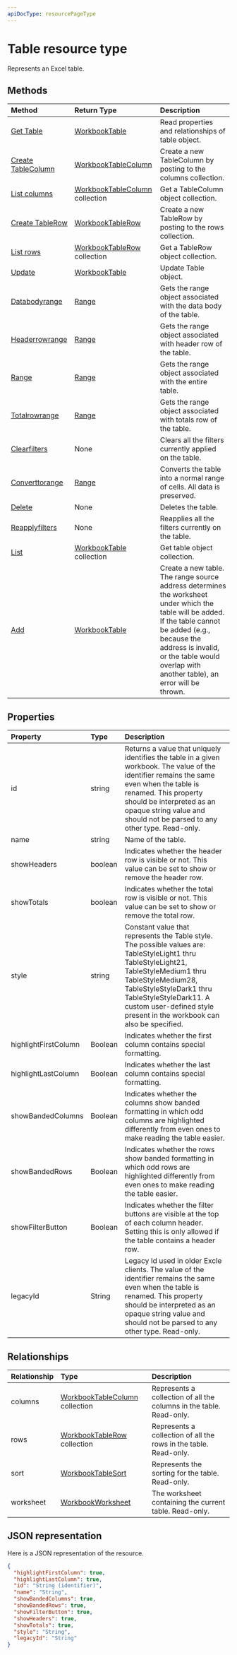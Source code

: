 ```yaml
---
apiDocType: resourcePageType
---
```

# Table resource type

Represents an Excel table.


## Methods

| Method		   | Return Type	|Description|
|:---------------|:--------|:----------|
|[Get Table](../api/table_get.md) | [WorkbookTable](table.md) |Read properties and relationships of table object.|
|[Create TableColumn](../api/table_post_columns.md) |[WorkbookTableColumn](tablecolumn.md)| Create a new TableColumn by posting to the columns collection.|
|[List columns](../api/table_list_columns.md) |[WorkbookTableColumn](tablecolumn.md) collection| Get a TableColumn object collection.|
|[Create TableRow](../api/table_post_rows.md) |[WorkbookTableRow](tablerow.md)| Create a new TableRow by posting to the rows collection.|
|[List rows](../api/table_list_rows.md) |[WorkbookTableRow](tablerow.md) collection| Get a TableRow object collection.|
|[Update](../api/table_update.md) | [WorkbookTable](table.md)	|Update Table object. |
|[Databodyrange](../api/table_databodyrange.md)|[Range](range.md)|Gets the range object associated with the data body of the table.|
|[Headerrowrange](../api/table_headerrowrange.md)|[Range](range.md)|Gets the range object associated with header row of the table.|
|[Range](../api/table_range.md)|[Range](range.md)|Gets the range object associated with the entire table.|
|[Totalrowrange](../api/table_totalrowrange.md)|[Range](range.md)|Gets the range object associated with totals row of the table.|
|[Clearfilters](../api/table_clearfilters.md)|None|Clears all the filters currently applied on the table.|
|[Converttorange](../api/table_converttorange.md)|[Range](range.md)|Converts the table into a normal range of cells. All data is preserved.|
|[Delete](../api/table_delete.md)|None|Deletes the table.|
|[Reapplyfilters](../api/table_reapplyfilters.md)|None|Reapplies all the filters currently on the table.|
|[List](../api/table_list.md) | [WorkbookTable](table.md) collection |Get table object collection. |
|[Add](../api/tablecollection_add.md)|[WorkbookTable](table.md)|Create a new table. The range source address determines the worksheet under which the table will be added. If the table cannot be added (e.g., because the address is invalid, or the table would overlap with another table), an error will be thrown.|

## Properties
| Property	   | Type	|Description|
|:---------------|:--------|:----------|
|id|string|Returns a value that uniquely identifies the table in a given workbook. The value of the identifier remains the same even when the table is renamed. This property should be interpreted as an opaque string value and should not be parsed to any other type. Read-only.|
|name|string|Name of the table.|
|showHeaders|boolean|Indicates whether the header row is visible or not. This value can be set to show or remove the header row.|
|showTotals|boolean|Indicates whether the total row is visible or not. This value can be set to show or remove the total row.|
|style|string|Constant value that represents the Table style. The possible values are: TableStyleLight1 thru TableStyleLight21, TableStyleMedium1 thru TableStyleMedium28, TableStyleStyleDark1 thru TableStyleStyleDark11. A custom user-defined style present in the workbook can also be specified.|
|highlightFirstColumn|Boolean|Indicates whether the first column contains special formatting.	|
|highlightLastColumn|Boolean|Indicates whether the last column contains special formatting.	|
|showBandedColumns|Boolean|Indicates whether the columns show banded formatting in which odd columns are highlighted differently from even ones to make reading the table easier.	|
|showBandedRows|Boolean|Indicates whether the rows show banded formatting in which odd rows are highlighted differently from even ones to make reading the table easier.	|
|showFilterButton|Boolean|Indicates whether the filter buttons are visible at the top of each column header. Setting this is only allowed if the table contains a header row.	|
|legacyId|String|Legacy Id used in older Excle clients. The value of the identifier remains the same even when the table is renamed. This property should be interpreted as an opaque string value and should not be parsed to any other type. Read-only.	|

## Relationships
| Relationship | Type	|Description|
|:---------------|:--------|:----------|
|columns|[WorkbookTableColumn](tablecolumn.md) collection|Represents a collection of all the columns in the table. Read-only.|
|rows|[WorkbookTableRow](tablerow.md) collection|Represents a collection of all the rows in the table. Read-only.|
|sort|[WorkbookTableSort](tablesort.md)|Represents the sorting for the table. Read-only.|
|worksheet|[WorkbookWorksheet](worksheet.md)|The worksheet containing the current table. Read-only.|

## JSON representation

Here is a JSON representation of the resource.

<!--{
  "blockType": "resource",
  "optionalProperties": [
     "legacyId"
  ],
  "baseType": "microsoft.graph.entity",
  "@odata.type": "microsoft.graph.workbookTable"
}-->

```json
{
  "highlightFirstColumn": true,
  "highlightLastColumn": true,
  "id": "String (identifier)",
  "name": "String",
  "showBandedColumns": true,
  "showBandedRows": true,
  "showFilterButton": true,
  "showHeaders": true,
  "showTotals": true,
  "style": "String",
  "legacyId": "String"
}

```

<!-- uuid: 8fcb5dbc-d5aa-4681-8e31-b001d5168d79
2015-10-25 14:57:30 UTC -->
<!-- {
  "type": "#page.annotation",
  "description": "Table resource",
  "keywords": "",
  "section": "documentation",
  "tocPath": ""
}-->
